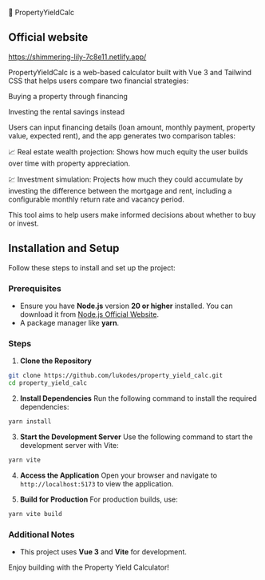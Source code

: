 🧮 PropertyYieldCalc

## Official website
https://shimmering-lily-7c8e11.netlify.app/

PropertyYieldCalc is a web-based calculator built with Vue 3 and Tailwind CSS that helps users compare two financial strategies:

Buying a property through financing

Investing the rental savings instead

Users can input financing details (loan amount, monthly payment, property value, expected rent), and the app generates two comparison tables:

📈 Real estate wealth projection: Shows how much equity the user builds over time with property appreciation.

💹 Investment simulation: Projects how much they could accumulate by investing the difference between the mortgage and rent, including a configurable monthly return rate and vacancy period.

This tool aims to help users make informed decisions about whether to buy or invest.

## Installation and Setup

Follow these steps to install and set up the project:

### Prerequisites
- Ensure you have **Node.js** version **20 or higher** installed. You can download it from [Node.js Official Website](https://nodejs.org/).
- A package manager like **yarn**.

### Steps

1. **Clone the Repository**
  ```bash
  git clone https://github.com/lukodes/property_yield_calc.git
  cd property_yield_calc
  ```

2. **Install Dependencies**
  Run the following command to install the required dependencies:
  ```bash
  yarn install
  ```

3. **Start the Development Server**
  Use the following command to start the development server with Vite:
  ```bash
  yarn vite
  ```

4. **Access the Application**
  Open your browser and navigate to `http://localhost:5173` to view the application.

5. **Build for Production**
  For production builds, use:
  ```bash
  yarn vite build
  ```

### Additional Notes
- This project uses **Vue 3** and **Vite** for development.

Enjoy building with the Property Yield Calculator!